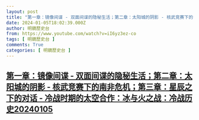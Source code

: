 ```yaml
---
layout: post
title: "第一章：镜像间谍 - 双面间谍的隐秘生活；第二章：太阳城的阴影 - 核武竞赛下的南非危机；第三章：星辰之下的对话 - 冷战时期的太空合作：冰与火之战：冷战历史20240105"
date: 2024-01-05T18:02:39.000Z
author: 明鏡歷史台
from: https://www.youtube.com/watch?v=iI6yz3ez-co
tags: [ 明鏡歷史台 ]
comments: True
categories: [ 明鏡歷史台 ]
---
```

<!--1704477759000-->
[第一章：镜像间谍 - 双面间谍的隐秘生活；第二章：太阳城的阴影 - 核武竞赛下的南非危机；第三章：星辰之下的对话 - 冷战时期的太空合作：冰与火之战：冷战历史20240105](https://www.youtube.com/watch?v=iI6yz3ez-co)
------

<div>

</div>
